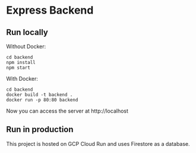 # Express Backend
## Run locally
Without Docker:
```
cd backend
npm install
npm start
```

With Docker:
```
cd backend
docker build -t backend .
docker run -p 80:80 backend
```

Now you can access the server at http://localhost
## Run in production
This project is hosted on GCP Cloud Run and uses Firestore as a database.

